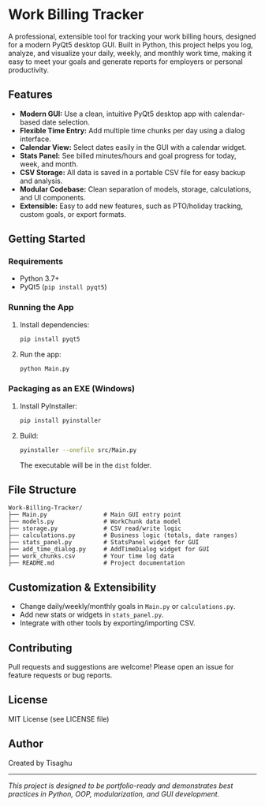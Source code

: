
# Work Billing Tracker

A professional, extensible tool for tracking your work billing hours, designed for a modern PyQt5 desktop GUI. Built in Python, this project helps you log, analyze, and visualize your daily, weekly, and monthly work time, making it easy to meet your goals and generate reports for employers or personal productivity.

## Features

- **Modern GUI:** Use a clean, intuitive PyQt5 desktop app with calendar-based date selection.
- **Flexible Time Entry:** Add multiple time chunks per day using a dialog interface.
- **Calendar View:** Select dates easily in the GUI with a calendar widget.
- **Stats Panel:** See billed minutes/hours and goal progress for today, week, and month.
- **CSV Storage:** All data is saved in a portable CSV file for easy backup and analysis.
- **Modular Codebase:** Clean separation of models, storage, calculations, and UI components.
- **Extensible:** Easy to add new features, such as PTO/holiday tracking, custom goals, or export formats.

## Getting Started

### Requirements
- Python 3.7+
- PyQt5 (`pip install pyqt5`)


### Running the App
1. Install dependencies:
   ```sh
   pip install pyqt5
   ```
2. Run the app:
   ```sh
   python Main.py
   ```


### Packaging as an EXE (Windows)
1. Install PyInstaller:
   ```sh
   pip install pyinstaller
   ```
2. Build:
   ```sh
   pyinstaller --onefile src/Main.py
   ```
   The executable will be in the `dist` folder.


## File Structure

```
Work-Billing-Tracker/
├── Main.py                # Main GUI entry point
├── models.py              # WorkChunk data model
├── storage.py             # CSV read/write logic
├── calculations.py        # Business logic (totals, date ranges)
├── stats_panel.py         # StatsPanel widget for GUI
├── add_time_dialog.py     # AddTimeDialog widget for GUI
├── work_chunks.csv        # Your time log data
├── README.md              # Project documentation
```

## Customization & Extensibility
- Change daily/weekly/monthly goals in `Main.py` or `calculations.py`.
- Add new stats or widgets in `stats_panel.py`.
- Integrate with other tools by exporting/importing CSV.

## Contributing
Pull requests and suggestions are welcome! Please open an issue for feature requests or bug reports.

## License
MIT License (see LICENSE file)

## Author
Created by Tisaghu 

---


*This project is designed to be portfolio-ready and demonstrates best practices in Python, OOP, modularization, and GUI development.*
